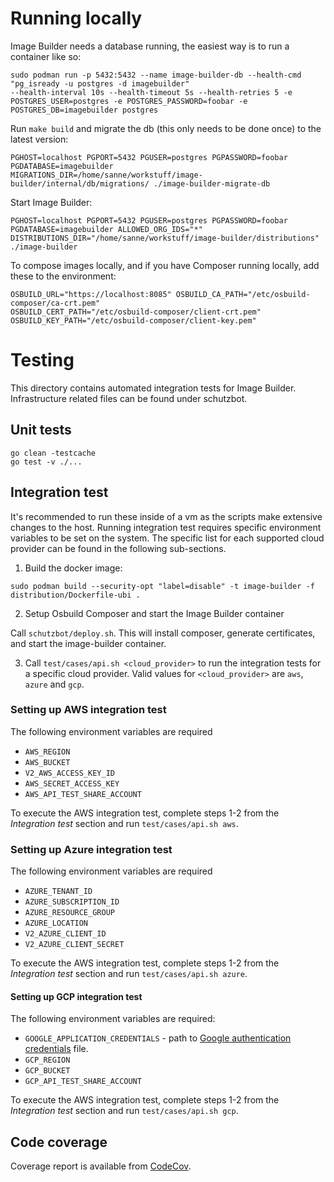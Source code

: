 # Running locally

Image Builder needs a database running, the easiest way is to run a container like so:

```
sudo podman run -p 5432:5432 --name image-builder-db --health-cmd "pg_isready -u postgres -d imagebuilder"
--health-interval 10s --health-timeout 5s --health-retries 5 -e POSTGRES_USER=postgres -e POSTGRES_PASSWORD=foobar -e
POSTGRES_DB=imagebuilder postgres
```

Run `make build` and migrate the db (this only needs to be done once) to the latest version:

```
PGHOST=localhost PGPORT=5432 PGUSER=postgres PGPASSWORD=foobar PGDATABASE=imagebuilder
MIGRATIONS_DIR=/home/sanne/workstuff/image-builder/internal/db/migrations/ ./image-builder-migrate-db
```

Start Image Builder:
```
PGHOST=localhost PGPORT=5432 PGUSER=postgres PGPASSWORD=foobar PGDATABASE=imagebuilder ALLOWED_ORG_IDS="*"
DISTRIBUTIONS_DIR="/home/sanne/workstuff/image-builder/distributions" ./image-builder
```

To compose images locally, and if you have Composer running locally, add these to the environment:

```
OSBUILD_URL="https://localhost:8085" OSBUILD_CA_PATH="/etc/osbuild-composer/ca-crt.pem"
OSBUILD_CERT_PATH="/etc/osbuild-composer/client-crt.pem" OSBUILD_KEY_PATH="/etc/osbuild-composer/client-key.pem"
```

# Testing

This directory contains automated integration tests for Image
Builder. Infrastructure related files can be found under schutzbot.

## Unit tests

```
go clean -testcache
go test -v ./...
```

## Integration test

It's recommended to run these inside of a vm as the scripts make extensive
changes to the host. Running integration test requires specific environment
variables to be set on the system. The specific list for each supported cloud
provider can be found in the following sub-sections.

1. Build the docker image:

`sudo podman build --security-opt "label=disable" -t image-builder -f
distribution/Dockerfile-ubi .`

2. Setup Osbuild Composer and start the Image Builder container

Call `schutzbot/deploy.sh`. This will install composer, generate certificates,
and start the image-builder container.

3. Call `test/cases/api.sh <cloud_provider>` to run the integration tests for
a specific cloud provider. Valid values for `<cloud_provider>` are `aws`,
`azure` and `gcp`.

### Setting up AWS integration test

The following environment variables are required

- `AWS_REGION`
- `AWS_BUCKET`
- `V2_AWS_ACCESS_KEY_ID`
- `AWS_SECRET_ACCESS_KEY`
- `AWS_API_TEST_SHARE_ACCOUNT`

To execute the AWS integration test, complete steps 1-2 from the *Integration test*
section and run `test/cases/api.sh aws`.

### Setting up Azure integration test

The following environment variables are required

- `AZURE_TENANT_ID`
- `AZURE_SUBSCRIPTION_ID`
- `AZURE_RESOURCE_GROUP`
- `AZURE_LOCATION`
- `V2_AZURE_CLIENT_ID`
- `V2_AZURE_CLIENT_SECRET`

To execute the AWS integration test, complete steps 1-2 from the *Integration test*
section and run `test/cases/api.sh azure`.

#### Setting up GCP integration test

The following environment variables are required:

- `GOOGLE_APPLICATION_CREDENTIALS` - path to [Google authentication credentials][gcp_creds] file.
- `GCP_REGION`
- `GCP_BUCKET`
- `GCP_API_TEST_SHARE_ACCOUNT`

To execute the AWS integration test, complete steps 1-2 from the *Integration test*
section and run `test/cases/api.sh gcp`.

[gcp_creds]: https://cloud.google.com/docs/authentication/getting-started#setting_the_environment_variable

## Code coverage

Coverage report is available from
[CodeCov](https://codecov.io/github/osbuild/image-builder/).
